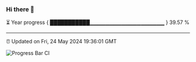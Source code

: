 ### Hi there 👋

⏳ Year progress { ███████████▁▁▁▁▁▁▁▁▁▁▁▁▁▁▁▁▁▁▁ } 39.57 %

---

⏰ Updated on Fri, 24 May 2024 19:36:01 GMT

![Progress Bar CI](https://github.com/IshwaranRudhara/GIT-ACTION/workflows/Progress%20Bar%20CI/badge.svg)

